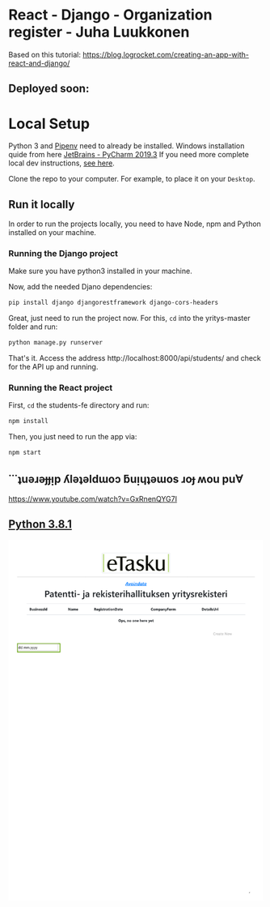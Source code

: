 # React - Django - Organization register - Juha Luukkonen

Based on this tutorial: https://blog.logrocket.com/creating-an-app-with-react-and-django/

## Deployed soon:

# Local Setup

Python 3 and [Pipenv](https://github.com/pypa/pipenv) need to already be installed. Windows installation quide from here [JetBrains - PyCharm 2019.3](https://www.jetbrains.com/help/pycharm/pipenv.html#) If you need more complete local dev instructions, [see here](https://djangoforbeginners.com/initial-setup/).

Clone the repo to your computer. For example, to place it on your `Desktop`.

## Run it locally

In order to run the projects locally, you need to have Node, npm and Python installed on your machine.

### Running the Django project

Make sure you have python3 installed in your machine.

Now, add the needed Djano dependencies:

```bash
pip install django djangorestframework django-cors-headers
```

Great, just need to run the project now. For this, `cd` into the yritys-master folder and run:

```bash
python manage.py runserver
```

That's it. Access the address http://localhost:8000/api/students/ and check for the API up and running.

### Running the React project

First, `cd` the students-fe directory and run:

```bash
npm install
```

Then, you just need to run the app via:

```bash
npm start
```

##  &#729;&#729;&#729;&#647;u&#477;&#633;&#477;&#607;&#607;&#7433;p &#654;l&#477;&#647;&#477;ld&#623;o&#596; &#387;u&#7433;&#613;&#647;&#477;&#623;os &#633;o&#607; &#653;ou pu&#8704;

https://www.youtube.com/watch?v=GxRnenQYG7I

## [Python 3.8.1 ](https://www.python.org/downloads/release/python-381/)

<img alt="Avoin data" src="https://github.com/JuhaLuukkonen/yritys/blob/master/avoindataUI.pdf" />
